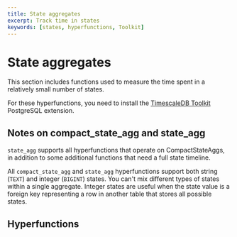 ```yaml
---
title: State aggregates
excerpt: Track time in states
keywords: [states, hyperfunctions, Toolkit]
---
```


# State aggregates

This section includes functions used to measure the time spent in a relatively small number of states.

For these hyperfunctions, you need to install the [TimescaleDB Toolkit][install-toolkit] PostgreSQL extension.

## Notes on compact_state_agg and state_agg

`state_agg` supports all hyperfunctions that operate on CompactStateAggs, in addition
to some additional functions that need a full state timeline.

All `compact_state_agg` and `state_agg` hyperfunctions support both string (`TEXT`) and integer (`BIGINT`) states.
You can't mix different types of states within a single aggregate.
Integer states are useful when the state value is a foreign key representing a row in another table that stores all possible states.

## Hyperfunctions

<HyperfunctionTable
    hyperfunctionFamily='state aggregates'
    includeExperimental
    sortByType
/>

[install-toolkit]: /timescaledb/:currentVersion:/how-to-guides/hyperfunctions/install-toolkit
